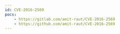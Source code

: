 ```yaml
---
id: CVE-2016-2569
pocs:
    - https://gitlab.com/amit-raut/CVE-2016-2569
    - https://github.com/amit-raut/CVE-2016-2569
---
```

